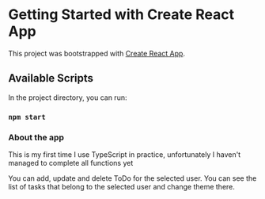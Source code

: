 # Getting Started with Create React App

This project was bootstrapped with [Create React App](https://github.com/facebook/create-react-app).

## Available Scripts

In the project directory, you can run:

### `npm start`

### About the app

This is my first time I use TypeScript in practice, unfortunately I haven't managed to complete all functions yet

You can add, update and delete ToDo for the selected user. You can see the list of tasks that belong to the selected user and change theme there.
